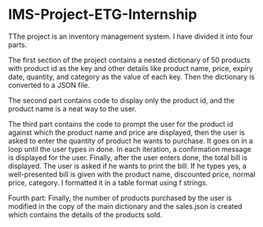 # IMS-Project-ETG-Internship
TThe project is an inventory management system. I have divided it into four parts.

The first section of the project contains a nested dictionary of 50 products with product id as the key and other details like product name, price, expiry date, quantity, and category as the value of each key. Then the dictionary is converted to a JSON file.

The second part contains code to display only the product id, and the product name is a neat way to the user.

The third part contains the code to prompt the user for the product id against which the product name and price are displayed, then the user is asked to enter the quantity of product he wants to purchase. It goes on in a loop until the user types in done. In each iteration, a confirmation message is displayed for the user. Finally, after the user enters done, the total bill is displayed. The user is asked if he wants to print the bill.  If he types yes, a well-presented bill is given with the product name, discounted price, normal price, category. I formatted it in a table format using f strings. 

Fourth part: Finally, the number of products purchased by the user is modified in the copy of the main dictionary and the sales.json is created which contains the details of the products sold.
